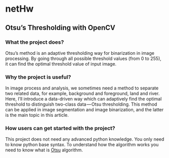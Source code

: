 # netHw


## Otsu’s Thresholding with OpenCV

###  What the project does?
Otsu’s method is an adaptive thresholding way for binarization in image processing. By going through all possible threshold values (from 0 to 255), it can find the optimal threshold value of input image.
###  Why the project is useful?
In image process and analysis, we sometimes need a method to separate two related data, for example, background and foreground, land and river. Here, I’ll introduce a data-driven way which can adaptively find the optimal threshold to distinguish two-class data — Otsu thresholding. This method can be applied in image segmentation and image binarization, and the latter is the main topic in this article.
###  How users can get started with the project?
This project does not need any advanced python knowledge. You only need to know python base syntax.
To understand how the algorithm works you need to know what is [Otsu](https://en.wikipedia.org/wiki/Otsu%27s_method) algorithm.
